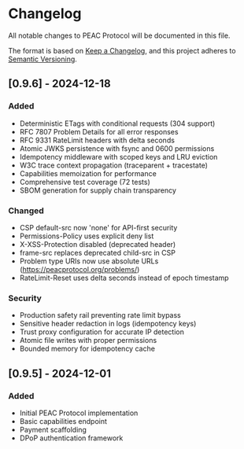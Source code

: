 # Changelog

All notable changes to PEAC Protocol will be documented in this file.

The format is based on [Keep a Changelog](https://keepachangelog.com/en/1.0.0/),
and this project adheres to [Semantic Versioning](https://semver.org/spec/v2.0.0.html).

## [0.9.6] - 2024-12-18

### Added

- Deterministic ETags with conditional requests (304 support)
- RFC 7807 Problem Details for all error responses
- RFC 9331 RateLimit headers with delta seconds
- Atomic JWKS persistence with fsync and 0600 permissions
- Idempotency middleware with scoped keys and LRU eviction
- W3C trace context propagation (traceparent + tracestate)
- Capabilities memoization for performance
- Comprehensive test coverage (72 tests)
- SBOM generation for supply chain transparency

### Changed

- CSP default-src now 'none' for API-first security
- Permissions-Policy uses explicit deny list
- X-XSS-Protection disabled (deprecated header)
- frame-src replaces deprecated child-src in CSP
- Problem type URIs now use absolute URLs (https://peacprotocol.org/problems/)
- RateLimit-Reset uses delta seconds instead of epoch timestamp

### Security

- Production safety rail preventing rate limit bypass
- Sensitive header redaction in logs (idempotency keys)
- Trust proxy configuration for accurate IP detection
- Atomic file writes with proper permissions
- Bounded memory for idempotency cache

## [0.9.5] - 2024-12-01

### Added

- Initial PEAC Protocol implementation
- Basic capabilities endpoint
- Payment scaffolding
- DPoP authentication framework
